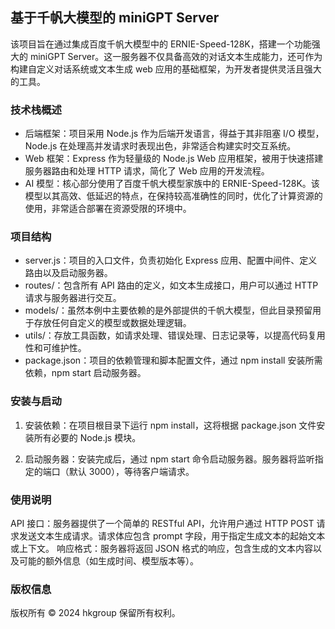 ## 基于千帆大模型的 miniGPT Server

该项目旨在通过集成百度千帆大模型中的 ERNIE-Speed-128K，搭建一个功能强大的 miniGPT Server。这一服务器不仅具备高效的对话文本生成能力，还可作为构建自定义对话系统或文本生成 web 应用的基础框架，为开发者提供灵活且强大的工具。

### 技术栈概述

- 后端框架：项目采用 Node.js 作为后端开发语言，得益于其非阻塞 I/O 模型，Node.js 在处理高并发请求时表现出色，非常适合构建实时交互系统。
- Web 框架：Express 作为轻量级的 Node.js Web 应用框架，被用于快速搭建服务器路由和处理 HTTP 请求，简化了 Web 应用的开发流程。
- AI 模型：核心部分使用了百度千帆大模型家族中的 ERNIE-Speed-128K。该模型以其高效、低延迟的特点，在保持较高准确性的同时，优化了计算资源的使用，非常适合部署在资源受限的环境中。

### 项目结构

- server.js：项目的入口文件，负责初始化 Express 应用、配置中间件、定义路由以及启动服务器。
- routes/：包含所有 API 路由的定义，如文本生成接口，用户可以通过 HTTP 请求与服务器进行交互。
- models/：虽然本例中主要依赖的是外部提供的千帆大模型，但此目录预留用于存放任何自定义的模型或数据处理逻辑。
- utils/：存放工具函数，如请求处理、错误处理、日志记录等，以提高代码复用性和可维护性。
- package.json：项目的依赖管理和脚本配置文件，通过 npm install 安装所需依赖，npm start 启动服务器。

### 安装与启动

1. 安装依赖：在项目根目录下运行 npm install，这将根据 package.json 文件安装所有必要的 Node.js 模块。

2. 启动服务器：安装完成后，通过 npm start 命令启动服务器。服务器将监听指定的端口（默认 3000），等待客户端请求。

### 使用说明

API 接口：服务器提供了一个简单的 RESTful API，允许用户通过 HTTP POST 请求发送文本生成请求。请求体应包含 prompt 字段，用于指定生成文本的起始文本或上下文。
响应格式：服务器将返回 JSON 格式的响应，包含生成的文本内容以及可能的额外信息（如生成时间、模型版本等）。

### 版权信息

版权所有 © 2024 hkgroup 保留所有权利。
